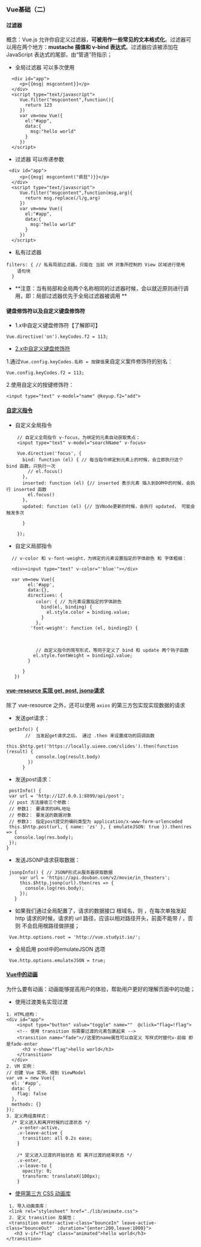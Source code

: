 ### Vue基础（二） 

#### 过滤器
概念：Vue.js 允许你自定义过滤器，**可被用作一些常见的文本格式化**。过滤器可以用在两个地方：**mustache 插值和 v-bind 表达式**。过滤器应该被添加在 JavaScript 表达式的尾部，由“管道”符指示；
+ 全局过滤器 可以多次使用
```
  <div id="app">
     <p>{{msg| msgcontent}}</p>
  </div>
  <script type="text/javascript">
     Vue.filter("msgcontent",function(){
       return 123
     })
     var vm=new Vue({
       el:"#app",
       data:{
         msg:"hello world"
       }
     })
  </script>
```
+ 过滤器 可以传递参数
```
 <div id="app">
     <p>{{msg| msgcontent("疯狂")}}</p>
  </div>
  <script type="text/javascript">
     Vue.filter("msgcontent",function(msg,arg){
       return msg.replace(/l/g,arg)
     })
     var vm=new Vue({
       el:"#app",
       data:{
         msg:"hello world"
       }
     })
  </script>
```
+ 私有过滤器
```
filters: { // 私有局部过滤器，只能在 当前 VM 对象所控制的 View 区域进行使用
    语句块
  }
```
+ **注意：当有局部和全局两个名称相同的过滤器时候，会以就近原则进行调用，即：局部过滤器优先于全局过滤器被调用 **
#### 键盘修饰符以及自定义键盘修饰符

+  1.x中自定义键盘修饰符【了解即可】
```
Vue.directive('on').keyCodes.f2 = 113;
```
+  [2.x中自定义键盘修饰符](https://cn.vuejs.org/v2/guide/events.html#键值修饰符)

1.通过`Vue.config.keyCodes.名称 = 按键值`来自定义案件修饰符的别名：
```
Vue.config.keyCodes.f2 = 113;
```
2.使用自定义的按键修饰符：
```
<input type="text" v-model="name" @keyup.f2="add">
```
#### [自定义指令](https://cn.vuejs.org/v2/guide/custom-directive.html)
+  自定义全局指令
```
    // 自定义全局指令 v-focus，为绑定的元素自动获取焦点：
    <input type="text" v-model="searchName" v-focus>
    
    Vue.directive('focus', {
      bind: function (el) { // 每当指令绑定到元素上的时候，会立即执行这个 bind 函数，只执行一次
        // el.focus()
      },
      inserted: function (el) {// inserted 表示元素 插入到DOM中的时候，会执行 inserted 函数
        el.focus()
      },
      updated: function (el) {// 当VNode更新的时候，会执行 updated， 可能会触发多次

      }

    });
```
+ 自定义局部指令
```
  // v-color 和 v-font-weight，为绑定的元素设置指定的字体颜色 和 字体粗细：

  <div><input type="text" v-color="'blue'"></div>
  
  var vm=new Vue({
        el:'#app',
        data:{},
        directives: {
           color: { // 为元素设置指定的字体颜色
             bind(el, binding) {
               el.style.color = binding.value;
             }
           },
         'font-weight': function (el, binding2) { 



           // 自定义指令的简写形式，等同于定义了 bind 和 update 两个钩子函数
          el.style.fontWeight = binding2.value;
        }

      }
   })
```
####  [vue-resource 实现 get, post, jsonp请求](https://github.com/pagekit/vue-resource)
 除了 vue-resource 之外，还可以使用 `axios` 的第三方包实现实现数据的请求
 + 发送get请求：
 ```
  getInfo() {
        //  当发起get请求之后， 通过 .then 来设置成功的回调函数
         this.$http.get('https://locally.uieee.com/slides').then(function (result) {
            console.log(result.body)
         })
       }
 ```
 + 发送post请求：
 ```
  postInfo() {
  var url = 'http://127.0.0.1:8899/api/post';
  // post 方法接收三个参数：
  // 参数1： 要请求的URL地址
  // 参数2： 要发送的数据对象
  // 参数3： 指定post提交的编码类型为 application/x-www-form-urlencoded
  this.$http.post(url, { name: 'zs' }, { emulateJSON: true }).then(res => {
    console.log(res.body);
  });
}
 ```
 + 发送JSONP请求获取数据：
 ```
  jsonpInfo() { // JSONP形式从服务器获取数据
	  var url = 'https://api.douban.com/v2/movie/in_theaters';
	  this.$http.jsonp(url).then(res => {
	    console.log(res.body);
	  });
	}
 ```
 +  如果我们通过全局配置了，请求的数据接口 根域名，则 ，在每次单独发起 http 请求的时候，请求的 url 路径，应该以相对路径开头，前面不能带 /  ，否则 不会启用根路径做拼接；
   ```
    Vue.http.options.root = 'http://vue.studyit.io/';
   ```
 + 全局启用 post中的emulateJSON 选项
 ```
  Vue.http.options.emulateJSON = true;
 ```
####  [Vue中的动画](https://cn.vuejs.org/v2/guide/transitions.html)
为什么要有动画：动画能够提高用户的体验，帮助用户更好的理解页面中的功能；
+ 使用过渡类名实现过渡
```
1. HTML结构：
<div id="app">
    <input type="button" value="toggle" name=""  @click="flag=!flag">
    <!-- 使用 transition 将需要过渡的元素包裹起来 -->
    <transition name="fade">//这里的name属性可以自定义 写样式时替代v-前缀 即是fade-enter
      <h3 v-show="flag">hello world</h3>
    </transition>
  </div>
2. VM 实例：
// 创建 Vue 实例，得到 ViewModel
var vm = new Vue({
  el: '#app',
  data: {
    flag: false
  },
  methods: {}
});
3. 定义两组类样式：
  /* 定义进入和离开时候的过渡状态 */
    .v-enter-active,
    .v-leave-active {
      transition: all 0.2s ease;
    }

    /* 定义进入过渡的开始状态 和 离开过渡的结束状态 */
    .v-enter,
    .v-leave-to {
      opacity: 0;
      transform: translateX(100px);
    }
```
+ [使用第三方 CSS 动画库](https://cn.vuejs.org/v2/guide/transitions.html#自定义过渡类名)
```
 1. 导入动画类库：
 <link rel="stylesheet" href="./lib/animate.css">
 2. 定义 transition 及属性：
 <transition enter-active-class="bounceIn" leave-active-class="bounceOut"  :duration="{enter:200,leave:1000}">        
   <h3 v-if="flag" class="animated">hello world</h3>
</transition>
```
